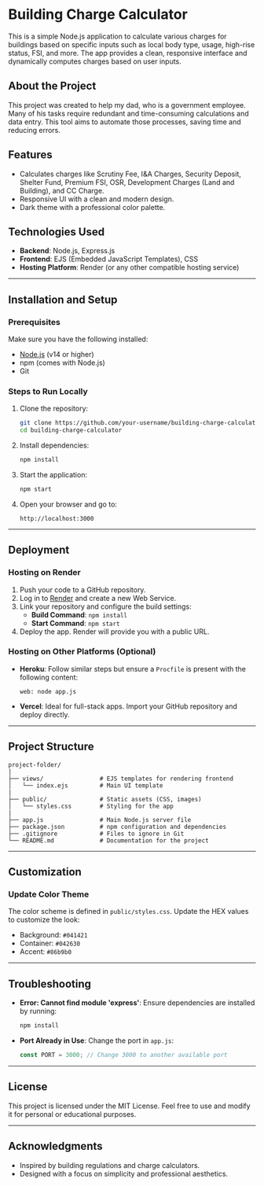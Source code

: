 # Building Charge Calculator

This is a simple Node.js application to calculate various charges for buildings based on specific inputs such as local body type, 
usage, high-rise status, FSI, and more. The app provides a clean, responsive interface and dynamically computes charges based on user inputs.

## About the Project

This project was created to help my dad, who is a government employee. Many of his tasks require redundant and time-consuming 
calculations and data entry. This tool aims to automate those processes, saving time and reducing errors.

## Features

- Calculates charges like Scrutiny Fee, I&A Charges, Security Deposit, Shelter Fund, Premium FSI, OSR, Development Charges (Land and Building), and CC Charge.
- Responsive UI with a clean and modern design.
- Dark theme with a professional color palette.

## Technologies Used

- **Backend**: Node.js, Express.js
- **Frontend**: EJS (Embedded JavaScript Templates), CSS
- **Hosting Platform**: Render (or any other compatible hosting service)

---

## Installation and Setup

### Prerequisites

Make sure you have the following installed:

- [Node.js](https://nodejs.org/) (v14 or higher)
- npm (comes with Node.js)
- Git

### Steps to Run Locally

1. Clone the repository:

   ```bash
   git clone https://github.com/your-username/building-charge-calculator.git
   cd building-charge-calculator
   ```

2. Install dependencies:

   ```bash
   npm install
   ```

3. Start the application:

   ```bash
   npm start
   ```

4. Open your browser and go to:

   ```
   http://localhost:3000
   ```

---

## Deployment

### Hosting on Render

1. Push your code to a GitHub repository.
2. Log in to [Render](https://render.com/) and create a new Web Service.
3. Link your repository and configure the build settings:
   - **Build Command**: `npm install`
   - **Start Command**: `npm start`
4. Deploy the app. Render will provide you with a public URL.

### Hosting on Other Platforms (Optional)

- **Heroku**: Follow similar steps but ensure a `Procfile` is present with the following content:

  ```
  web: node app.js
  ```

- **Vercel**: Ideal for full-stack apps. Import your GitHub repository and deploy directly.

---

## Project Structure

```
project-folder/
|
├── views/                # EJS templates for rendering frontend
│   └── index.ejs         # Main UI template
|
├── public/               # Static assets (CSS, images)
│   └── styles.css        # Styling for the app
|
├── app.js                # Main Node.js server file
├── package.json          # npm configuration and dependencies
├── .gitignore            # Files to ignore in Git
└── README.md             # Documentation for the project
```

---

## Customization

### Update Color Theme

The color scheme is defined in `public/styles.css`. Update the HEX values to customize the look:

- Background: `#041421`
- Container: `#042630`
- Accent: `#86b9b0`

---

## Troubleshooting

- **Error: Cannot find module 'express'**:
  Ensure dependencies are installed by running:

  ```bash
  npm install
  ```

- **Port Already in Use**:
  Change the port in `app.js`:

  ```javascript
  const PORT = 3000; // Change 3000 to another available port
  ```

---

## License

This project is licensed under the MIT License. Feel free to use and modify it for personal or educational purposes.

---

## Acknowledgments

- Inspired by building regulations and charge calculators.
- Designed with a focus on simplicity and professional aesthetics.

